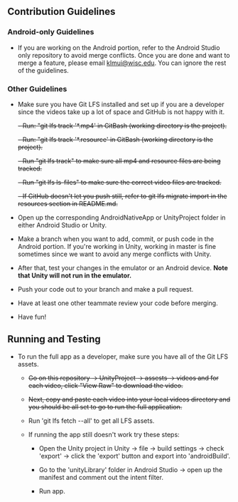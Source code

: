 ## Contribution Guidelines

### Android-only Guidelines
- If you are working on the Android portion, refer to the Android Studio only repository to avoid merge conflicts. Once you are done and want to merge a feature, please email klmui@wisc.edu. You can ignore the rest of the guidelines.

### Other Guidelines
- Make sure you have Git LFS installed and set up if you are a developer since the videos take up a lot of space and GitHub is not happy with it.

    ~~- Run: "git lfs track '*.mp4' in GitBash (working directory is the project).~~

    ~~- Run: "git lfs track '*.resource' in GitBash (working directory is the project).~~

    ~~- Run "git lfs track" to make sure all mp4 and resource files are being tracked.~~

    ~~- Run "git lfs ls-files" to make sure the correct video files are tracked.~~

    ~~- If GitHub doesn't let you push still, refer to git lfs migrate import in the resources section in README.md.~~

- Open up the corresponding AndroidNativeApp or UnityProject folder in either Android Studio or Unity.

- Make a branch when you want to add, commit, or push code in the Android portion. If you're working in Unity, working in master is fine sometimes since we want to avoid any merge conflicts with Unity. 

- After that, test your changes in the emulator or an Android device. **Note that Unity will not run in the emulator.**

- Push your code out to your branch and make a pull request.

- Have at least one other teammate review your code before merging.

- Have fun!

## Running and Testing

- To run the full app as a developer, make sure you have all of the Git LFS assets.

    - ~~Go on this repository -> UnityProject -> assests -> videos and for each video, click "View Raw" to download the video.~~

    - ~~Next, copy and paste each video into your local videos directory and you should be all set to go to run the full application.~~

    - Run 'git lfs fetch --all' to get all LFS assets.

    - If running the app still doesn't work try these steps:

      - Open the Unity project in Unity -> file -> build settings -> check 'export' -> click the 'export' button and export into 'androidBuild'.

      - Go to the 'unityLibrary' folder in Android Studio -> open up the manifest and comment out the intent filter.

      - Run app.
